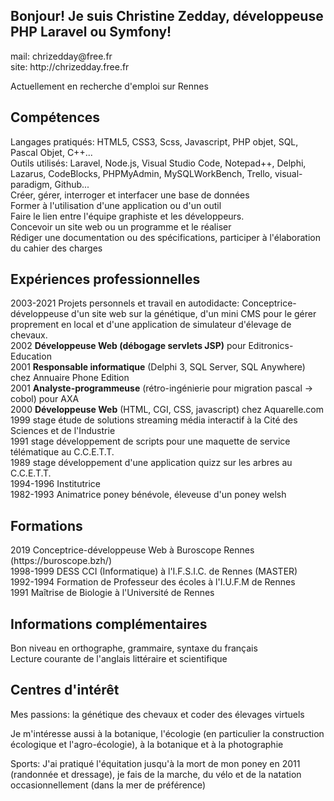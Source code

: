<h2>Bonjour! Je suis Christine Zedday, développeuse PHP Laravel ou Symfony!</h2>
mail: chrizedday@free.fr<br/>
site: http://chrizedday.free.fr

<!---
ChristineZedday/ChristineZedday is a ✨ special ✨ repository because its `README.md` (this file) appears on your GitHub profile.
You can click the Preview link to take a look at your changes.
--->

 
 <p>Actuellement en recherche d'emploi sur Rennes</p></section><section><h2>Comp&eacute;tences</h2><p>Langages pratiqu&eacute;s: HTML5, CSS3, Scss, Javascript, PHP objet, SQL, Pascal Objet, C++...<br/>
Outils utilis&eacute;s: Laravel, Node.js, Visual Studio Code, Notepad++, Delphi, Lazarus, CodeBlocks, PHPMyAdmin, MySQLWorkBench, Trello, visual-paradigm, Github...<br/>
Cr&eacute;er, g&eacute;rer, interroger et interfacer une base de donn&eacute;es <br/>
Former &agrave; l'utilisation d'une application ou d'un outil <br/>
Faire le lien entre l'&eacute;quipe graphiste et les d&eacute;veloppeurs.<br/>
Concevoir un site web ou un programme et le r&eacute;aliser<br/>
R&eacute;diger une documentation ou des sp&eacute;cifications, participer &agrave; l'&eacute;laboration du cahier des charges</p></section><section><h2>Exp&eacute;riences professionnelles</h2><p>
2003-2021 Projets personnels et travail en autodidacte: Conceptrice-développeuse d'un site web sur la g&eacute;n&eacute;tique, d'un mini CMS pour le gérer proprement en local et d'une application de simulateur d'&eacute;levage de chevaux.<br/>
2002 <B>D&eacute;veloppeuse Web (débogage servlets JSP)</B> pour Editronics-Education<br/>
2001 <B>Responsable informatique</B> (Delphi 3, SQL Server, SQL Anywhere) chez Annuaire Phone Edition<br/>
2001 <B>Analyste-programmeuse</B> (r&eacute;tro-ing&eacute;nierie pour migration pascal -> cobol) pour AXA<br/>
2000 <B>D&eacute;veloppeuse Web</B> (HTML, CGI, CSS, javascript) chez Aquarelle.com<br/>
1999 stage &eacute;tude de solutions streaming m&eacute;dia interactif &agrave; la Cit&eacute; des Sciences et de l'Industrie<br/>
1991 stage d&eacute;veloppement de scripts pour une maquette de service t&eacute;l&eacute;matique au C.C.E.T.T.<br/>
1989 stage d&eacute;veloppement d'une application quizz sur les arbres au C.C.E.T.T.<br/>
1994-1996 Institutrice<br/>
1982-1993 Animatrice poney b&eacute;n&eacute;vole, &eacute;leveuse d'un poney welsh<br/>
</p></section><section><h2>Formations</h2><p>2019 Conceptrice-développeuse Web &agrave; Buroscope Rennes (https://buroscope.bzh/)<br/>
1998-1999 DESS  CCI (Informatique) &agrave; l'I.F.S.I.C. de Rennes (MASTER)<br/>
1992-1994 Formation de Professeur des &eacute;coles &agrave; l'I.U.F.M  de Rennes<br/>
1991 Ma&icirc;trise de Biologie &agrave; l'Universit&eacute; de Rennes</p></section><section><h2>Informations compl&eacute;mentaires</h2><p>Bon niveau en orthographe, grammaire, syntaxe du fran&ccedil;ais<br/>
Lecture courante de l'anglais litt&eacute;raire et scientifique</p></section><section><h2>Centres d'intérêt</h2><p>Mes passions: la génétique des chevaux et coder des élevages virtuels</P>
<P>Je m'intéresse aussi à la botanique, l'écologie (en particulier la construction écologique et l'agro-écologie), à la botanique et à la photographie
</p>
<p>Sports: J'ai pratiqué l'équitation jusqu'à la mort de mon poney en 2011 (randonnée et dressage), je fais de la marche, du vélo et de la natation occasionnellement (dans la mer de préférence)</P>
